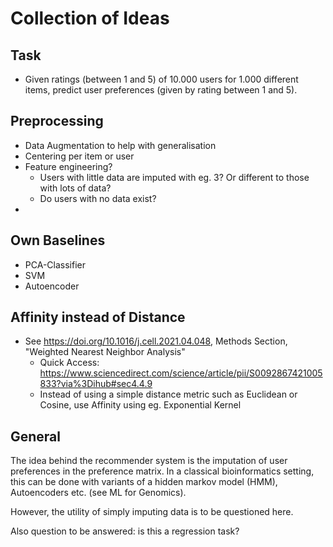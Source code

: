 # Collection of Ideas

## Task

- Given ratings (between 1 and 5) of 10.000 users for 1.000 different items, predict user preferences (given by rating between 1 and 5).

## Preprocessing

- Data Augmentation to help with generalisation
- Centering per item or user
- Feature engineering?
  - Users with little data are imputed with eg. 3? Or different to those with lots of data?
  - Do users with no data exist?
- 

## Own Baselines

- PCA-Classifier
- SVM
- Autoencoder

## Affinity instead of Distance

- See https://doi.org/10.1016/j.cell.2021.04.048, Methods Section, "Weighted Nearest Neighbor Analysis"
  - Quick Access: https://www.sciencedirect.com/science/article/pii/S0092867421005833?via%3Dihub#sec4.4.9
  - Instead of using a simple distance metric such as Euclidean or Cosine, use Affinity using eg. Exponential Kernel


## General
The idea behind the recommender system is the imputation of user preferences in the preference matrix. In a classical
bioinformatics setting, this can be done with variants of a hidden markov model (HMM), Autoencoders etc. (see
ML for Genomics).

However, the utility of simply imputing data is to be questioned here.

Also question to be answered: is this a regression task?